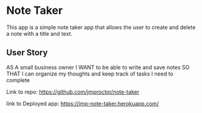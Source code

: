 # Note Taker

This app is a simple note taker app that allows the user to create and delete a note with a title and text.

## User Story

AS A small business owner
I WANT to be able to write and save notes
SO THAT I can organize my thoughts and keep track of tasks I need to complete

Link to repo: https://github.com/jmproctor/note-taker

link to Deployed app: https://jmp-note-taker.herokuapp.com/
